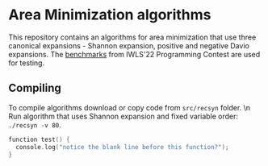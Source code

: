 # Area Minimization algorithms
This repository contains an algorithms for area minimization that use three canonical expansions - Shannon expansion, positive and negative Davio expansions.
The <a href="https://github.com/alanminko/iwls2022-ls-contest">benchmarks</a> from IWLS'22 Programming Contest are used for testing.
## Compiling
To compile algorithms download or copy code from `src/recsyn` folder. \n
Run algorithm that uses Shannon expansion and fixed variable order: `./recsyn -v 80`.

```c
function test() {
  console.log("notice the blank line before this function?");
}
```

